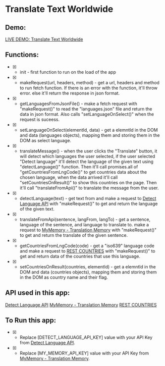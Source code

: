 

# Translate Text Worldwide

## Demo: 
[LIVE DEMO: Translate Text Worldwide](https://Edenik.com/translate)

## Functions:
- [X] - init - first function to run on the load of the app
- [X] - makeRequest(url, headers, method) - get a url, headers and method to run fetch function. If there is an error with the function, it'll throw error. else it'll return the response in json format. 
- [X] - getLanguagesFromJsonFile() - make a fetch request with "makeRequest()" to read the "languages.json" file and return the data in json format. Also calls "setLanguageOnSelect()" when the request is suceess.
- [X] - setLanguageOnSelect(elementId, data) - get a elemntId in the DOM and data (languages objects), mapping them and storing them in the DOM as select language.
- [X] - translateMessage() - when the user clicks the "Translate" button, it will detect which languages the user selected, if the user selected "Detect language" it'll detect the language of the given text using "detectLanguage()" function. Then it'll call promises.all of "getCountriesFromLngCode()" to get countries data about the chosen language, when the data arrived it'll call "setCountriesOnResult()" to show this countries on the page. Then it'll call "translateFromApi()" to translate the message from the user.
- [X] - detectLanguage(text) - get text from and make a request to [Detect Language API](detectlanguage.com) with "makeRequest()" to get and return the language of the given text.
- [X] - translateFromApi(sentence, langFrom, langTo) - get a sentence, language of the sentence, and language to translate to. make a request to [MyMemory - Translation Memory](https://rapidapi.com/translated/api/mymemory-translation-memory) with "makeRequest()" to get and return the translate of the given sentence.
- [X] - getCountriesFromLngCode(code) - get a "iso639" language code and make a request to [REST COUNTRIES](https://restcountries.eu) with "makeRequest()" to get and return data of the countries that use this language.
- [X] - setCountriesOnResult(countries, elementId) - get a elemntId in the DOM and data (countries objects), mapping them and storing them in the DOM as country name and their flag.

## API used in this app:
[Detect Language API](detectlanguage.com)
[MyMemory - Translation Memory](https://rapidapi.com/translated/api/mymemory-translation-memory)
[REST COUNTRIES](https://restcountries.eu)


## To Run this app:
- [X] -  Replace [DETECT_LANGUAGE_API_KEY] value with your API Key from [Detect Language API](detectlanguage.com).
- [X] -  Replace [MY_MEMORY_API_KEY] value with your API Key from [MyMemory - Translation Memory](https://rapidapi.com/translated/api/mymemory-translation-memory).
 